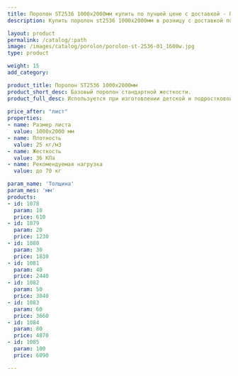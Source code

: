```yaml
---
title: Поролон ST2536 1000х2000мм купить по лучшей цене с доставкой - Поролоныч
description: Купить поролон st2536 1000х2000мм в розницу с доставкой по Москве в интернет-магазине Поролоныча.

layout: product
permalink: /catalog/:path
image: /images/catalog/porolon/porolon-st-2536-01_1600w.jpg
type: product

weight: 15
add_category: 

product_title: Поролон ST2536 1000х2000мм
product_short_desc: Базовый поролон стандартной жесткости.
product_full_desc: Используется при изготовлении детской и подростковой мебели, подушек, подлокотников, спинок.
        
price_after: "лист"
properties:
- name: Размер листа
  value: 1000х2000 мм
- name: Плотность
  value: 25 кг/м3
- name: Жесткость
  value: 36 КПа
- name: Рекомендуемая нагрузка
  value: до 70 кг

param_name: 'Толщина'
param_mes: 'мм'
products:
- id: 1078
  param: 10
  price: 610
- id: 1079
  param: 20
  price: 1230
- id: 1080
  param: 30
  price: 1830
- id: 1081
  param: 40
  price: 2440
- id: 1082
  param: 50
  price: 3040
- id: 1083
  param: 60
  price: 3660
- id: 1084
  param: 80
  price: 4870
- id: 1085
  param: 100
  price: 6090

---
```

